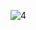 ![4](https://github.com/astechmaster/given-date-find-day/assets/159613207/e235da72-7c02-4fe2-a323-23fd3ffa46f8)
